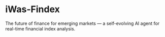 # iWas-Findex
The future of finance for emerging markets — a self-evolving AI agent for real-time financial index analysis.
